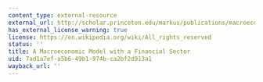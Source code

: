 ```yaml
---
content_type: external-resource
external_url: http://scholar.princeton.edu/markus/publications/macroeconomic-model-financial-sector
has_external_license_warning: true
license: https://en.wikipedia.org/wiki/All_rights_reserved
status: ''
title: A Macroeconomic Model with a Financial Sector
uid: 7ad1a7ef-a5b6-49b1-974b-ca2bf2d913a1
wayback_url: ''
---
```

